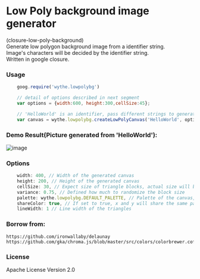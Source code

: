 # Low Poly background image generator 

(closure-low-poly-background)  
Generate low polygon background image from a identifier string.   
Image's characters will be decided by the identifier string.  
Written in google closure. 

### Usage ###

```js
	goog.require('wythe.lowpolybg')

	// detail of options described in next segment
	var options = {width:600, height:300,cellSize:45};

	// 'HelloWorld' is an identifier, pass different strings to generate different result
	var canvas = wythe.lowpolybg.createLowPolyCanvas('HelloWorld', options);
```

### Demo Result(Picture generated from 'HelloWorld'): ###

![image](https://github.com/waythe/closure-low-poly-background/raw/master/demo-result.png)

### Options ###

```js
    width: 400, // Width of the generated canvas
    height: 200, // Height of the generated canvas
    cellSize: 30, // Expect size of triangle blocks, actual size will be randomized by variance parameter
    variance: 0.75, // Defined how much to randomize the block size
    palette: wythe.lowpolybg.DEFAULT_PALETTE, // Palette of the canvas, this directly influence the generated result, by default we use ColorBrewer for chroma.js
    shareColor: true, // If set to true, x and y will share the same palette. Recommend to keep it 'true', using different palette sometime will make the graph too messy.
    lineWidth: 1 // Line width of the triangles
```

### Borrow from: ###
	https://github.com/ironwallaby/delaunay
	https://github.com/gka/chroma.js/blob/master/src/colors/colorbrewer.coffee

### License ###
Apache License Version 2.0
